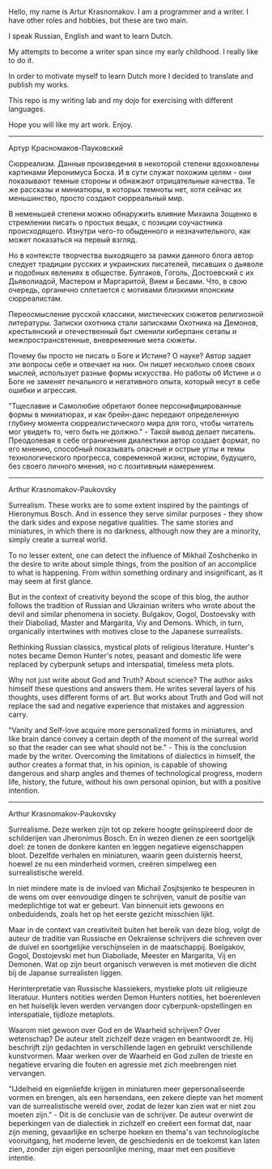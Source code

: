 Hello, my name is Artur Krasnomakov. I am a programmer and a writer. I have other roles and hobbies, but these are two main. 

I speak Russian, English and want to learn Dutch. 

My attempts to become a writer span since my early childhood. I really like to do it. 

In order to motivate myself to learn Dutch more I decided to translate and publish my works.

This repo is my writing lab and my dojo for exercising with different languages. 

Hope you will like my art work. Enjoy.

----

Артур Красномаков-Пауковский

Сюрреализм. Данные произведения в некоторой степени вдохновлены картинами Иеронимуса Босха. И в сути служат похожим целям - они показывают темные стороны и обнажают отрицательные качества. Те же рассказы и миниатюры, в которых темноты нет, хотя сейчас их меньшинство, просто создают сюрреальный мир.

В неменьшей степени можно обнаружить влияние Михаила Зощенко в стремлении писать о простых вещах, с позиции соучастника происходящего. Изнутри чего-то обыденного и незначительного, как может показаться на первый взгляд.

Но в контексте творчества выходящего за рамки данного блога автор следует традиции русских и украинских писателей, писавших о дьяволе и подобных явлениях в обществе. Булгаков, Гоголь, Достоевский с их Дьяволиадой, Мастером и Маргаритой, Вием и Бесами. Что, в свою очередь, органично сплетается с мотивами близкими японским сюрреалистам.

Переосмысление русской классики, мистических сюжетов религиозной литературы. Записки охотника стали записками Охотника на Демонов, крестьянский и отечественный быт сменили киберпанк сетапы и межпространсвтенные, вневременные мета сюжеты.

Почему бы просто не писать о Боге и Истине? О науке? Автор задает эти вопросы себе и отвечает на них. Он пишет несколько слоев своих мыслей, использует разные формы искусства. Но работы об Истине и о Боге не заменят печального и негативного опыта, который несут в себе ошибки и агрессия.

"Тщеславие и Самолюбие обретают более персонифицированные формы в миниатюрах, и как брейн-данс передают определенную глубину момента сюрреалистического мира для того, чтобы читатель мог увидеть то, чего быть не должно." - Такой вывод делает писатель. Преодолевая в себе ограничения диалектики автор создает формат, по его мнению, способный показывать опасные и острые углы и темы технологического прогресса, современной жизни, истории, будущего, без своего личного мнения, но с позитивным намерением.

---

Arthur Krasnomakov-Paukovsky

Surrealism. These works are to some extent inspired by the paintings of Hieronymus Bosch. And in essence they serve similar purposes - they show the dark sides and expose negative qualities. The same stories and miniatures, in which there is no darkness, although now they are a minority, simply create a surreal world.

To no lesser extent, one can detect the influence of Mikhail Zoshchenko in the desire to write about simple things, from the position of an accomplice to what is happening. From within something ordinary and insignificant, as it may seem at first glance.

But in the context of creativity beyond the scope of this blog, the author follows the tradition of Russian and Ukrainian writers who wrote about the devil and similar phenomena in society. Bulgakov, Gogol, Dostoevsky with their Diaboliad, Master and Margarita, Viy and Demons. Which, in turn, organically intertwines with motives close to the Japanese surrealists.

Rethinking Russian classics, mystical plots of religious literature. Hunter's notes became Demon Hunter's notes, peasant and domestic life were replaced by cyberpunk setups and interspatial, timeless meta plots.

Why not just write about God and Truth? About science? The author asks himself these questions and answers them. He writes several layers of his thoughts, uses different forms of art. But works about Truth and God will not replace the sad and negative experience that mistakes and aggression carry.

"Vanity and Self-love acquire more personalized forms in miniatures, and like brain dance convey a certain depth of the moment of the surreal world so that the reader can see what should not be." - This is the conclusion made by the writer. Overcoming the limitations of dialectics in himself, the author creates a format that, in his opinion, is capable of showing dangerous and sharp angles and themes of technological progress, modern life, history, the future, without his own personal opinion, but with a positive intention.

---

Arthur Krasnomakov-Paukovsky

Surrealisme. Deze werken zijn tot op zekere hoogte geïnspireerd door de schilderijen van Jheronimus Bosch. En in wezen dienen ze een soortgelijk doel: ze tonen de donkere kanten en leggen negatieve eigenschappen bloot. Dezelfde verhalen en miniaturen, waarin geen duisternis heerst, hoewel ze nu een minderheid vormen, creëren simpelweg een surrealistische wereld.

In niet mindere mate is de invloed van Michail Zosjtsjenko te bespeuren in de wens om over eenvoudige dingen te schrijven, vanuit de positie van medeplichtige tot wat er gebeurt. Van binnenuit iets gewoons en onbeduidends, zoals het op het eerste gezicht misschien lijkt.

Maar in de context van creativiteit buiten het bereik van deze blog, volgt de auteur de traditie van Russische en Oekraïense schrijvers die schreven over de duivel en soortgelijke verschijnselen in de maatschappij. Boelgakov, Gogol, Dostojevski met hun Diaboliade, Meester en Margarita, Vij en Demonen. Wat op zijn beurt organisch verweven is met motieven die dicht bij de Japanse surrealisten liggen.

Herinterpretatie van Russische klassiekers, mystieke plots uit religieuze literatuur. Hunters notities werden Demon Hunters notities, het boerenleven en het huiselijk leven werden vervangen door cyberpunk-opstellingen en interspatiale, tijdloze metaplots.

Waarom niet gewoon over God en de Waarheid schrijven? Over wetenschap? De auteur stelt zichzelf deze vragen en beantwoordt ze. Hij beschrijft zijn gedachten in verschillende lagen en gebruikt verschillende kunstvormen. Maar werken over de Waarheid en God zullen de trieste en negatieve ervaring die fouten en agressie met zich meebrengen niet vervangen.

"IJdelheid en eigenliefde krijgen in miniaturen meer gepersonaliseerde vormen en brengen, als een hersendans, een zekere diepte van het moment van de surrealistische wereld over, zodat de lezer kan zien wat er niet zou moeten zijn." - Dit is de conclusie van de schrijver. De auteur overwint de beperkingen van de dialectiek in zichzelf en creëert een format dat, naar zijn mening, gevaarlijke en scherpe hoeken en thema's van technologische vooruitgang, het moderne leven, de geschiedenis en de toekomst kan laten zien, zonder zijn eigen persoonlijke mening, maar met een positieve intentie.